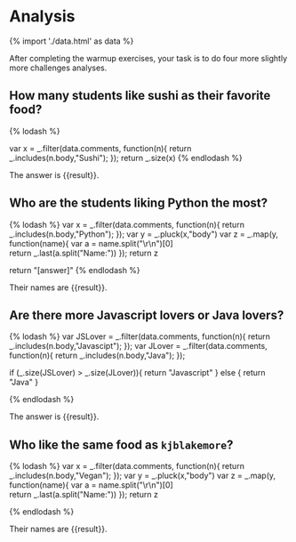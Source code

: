 # Analysis

{% import './data.html' as data %}

After completing the warmup exercises, your task is to do four more slightly
more challenges analyses.

## How many students like sushi as their favorite food?

{% lodash %}

var x = _.filter(data.comments, function(n){
	return _.includes(n.body,"Sushi");
}); 
return _.size(x)
{% endlodash %}

The answer is {{result}}.

## Who are the students liking Python the most?

{% lodash %}
var x = _.filter(data.comments, function(n){
	return _.includes(n.body,"Python");
});
var y = _.pluck(x,"body")
var z = _.map(y, function(name){
	var a = name.split("\r\n")[0]	
	return _.last(a.split("Name:"))
});
return z

return "[answer]"
{% endlodash %}

Their names are {{result}}.

## Are there more Javascript lovers or Java lovers?

{% lodash %}
var JSLover = _.filter(data.comments, function(n){
	return _.includes(n.body,"Javascipt");
}); 
var JLover = _.filter(data.comments, function(n){
	return _.includes(n.body,"Java");
}); 

if (_.size(JSLover) > _.size(JLover)){
	return "Javascript"
} else {
	return "Java"
}

{% endlodash %}

The answer is {{result}}.

## Who like the same food as `kjblakemore`?

{% lodash %}
var x = _.filter(data.comments, function(n){
	return _.includes(n.body,"Vegan");
});
var y = _.pluck(x,"body")
var z = _.map(y, function(name){
	var a = name.split("\r\n")[0]	
	return _.last(a.split("Name:"))
});
return z
 
{% endlodash %}

Their names are {{result}}.
